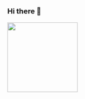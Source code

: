 ### Hi there 👋

<p align="left">
<a href="https://github.com/LutfiNurRohmah">
  <img height="160em" src="https://github-readme-stats-eight-theta.vercel.app/api?username=LutfiNurRohmah&show_icons=true&theme=algolia&include_all_commits=true&count_private=true"/>
  <!--<img height="160em" src="https://github-readme-stats-eight-theta.vercel.app/api/top-langs/?username=LutfiNurRohmah&layout=compact&langs_count=8&theme=algolia"/>-->
</a>
</p>

<!--
**LutfiNurRohmah/LutfiNurRohmah** is a ✨ _special_ ✨ repository because its `README.md` (this file) appears on your GitHub profile.

Here are some ideas to get you started:

- 🔭 I’m currently working on ...
- 🌱 I’m currently learning ...
- 👯 I’m looking to collaborate on ...
- 🤔 I’m looking for help with ...
- 💬 Ask me about ...
- 📫 How to reach me: ...
- 😄 Pronouns: ...
- ⚡ Fun fact: ...
-->
